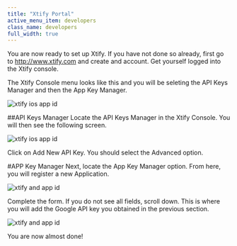 ```yaml
---
title: "Xtify Portal"
active_menu_item: developers
class_name: developers
full_width: true
---
```


You are now ready to set up Xtify. If you have not done so already, first go to http://www.xtify.com and create and account. Get yourself logged into the Xtify console.

The Xtify Console menu looks like this and you will be seleting the API Keys Manager and then the App Key Manager.

![xtify ios app id](/img/docs/xtify-console-menu.png)

##API Keys Manager
Locate the API Keys Manager in the Xtify Console. You will then see the following screen.

![xtify ios app id](/img/docs/xtify-portal-api-keys.png)

Click on Add New API Key. You should select the Advanced option.

#APP Key Manager
Next, locate the App Key Manager option. From here, you will register a new Application.  

![xtify and app id](/img/docs/xtify-portal-addand-app.png)

Complete the form. If you do not see all fields, scroll down. This is where you will add the Google API key you obtained in the previous section. 

![xtify and app id](/img/docs/xtify-appand-list.png)

You are now almost done!